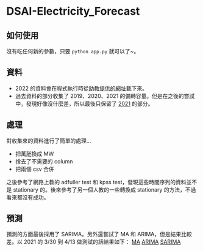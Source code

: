 # DSAI-Electricity_Forecast

## 如何使用
沒有吃任何新的參數，只要 ```python app.py``` 就可以了~。

## 資料
- 2022 的資料會在程式執行時從[助教提供的網址](https://data.taipower.com.tw/opendata/apply/file/d006002/本年度每日尖峰備轉容量率.csv)載下來。
- 過去資料的部分收集了 2019、2020、2021 的備轉容量。但是在之後的嘗試中，發現好像沒什麼差，所以最後只保留了 [2021](data2021.csv) 的部分。

## 處理
對收集來的資料進行了簡單的處理...
- 把萬瓩換成 MW
- 捨去了不需要的 column
- 把兩個 csv 合併

之後參考了網路上教的 adfuller test 和 kpss test，發現這些時間序列的資料並不是 stationary 的。後來參考了另一個人教的一些轉換成 stationary 的方法，不過看來都沒有成功。

## 預測
預測的方面最後採用了 SARIMA。另外還嘗試了 MA 和 ARIMA，但是結果比較差。以 2021 的 3/30 到 4/13 做測試的話結果如下：
[MA](MA.png)
[ARIMA](ARIMA.png)
[SARIMA](SARIMA.png)